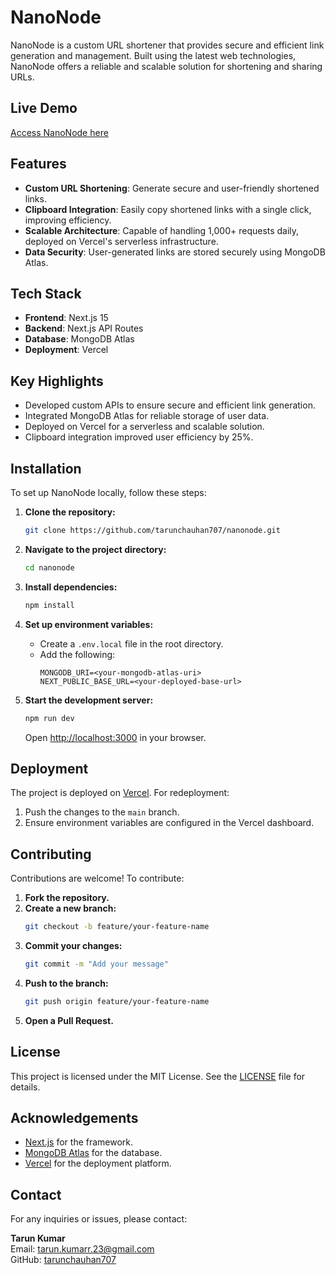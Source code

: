 # NanoNode

NanoNode is a custom URL shortener that provides secure and efficient link generation and management. Built using the latest web technologies, NanoNode offers a reliable and scalable solution for shortening and sharing URLs.

## Live Demo

[Access NanoNode here](https://nano-node-kappa.vercel.app/)

## Features

- **Custom URL Shortening**: Generate secure and user-friendly shortened links.
- **Clipboard Integration**: Easily copy shortened links with a single click, improving efficiency.
- **Scalable Architecture**: Capable of handling 1,000+ requests daily, deployed on Vercel's serverless infrastructure.
- **Data Security**: User-generated links are stored securely using MongoDB Atlas.

## Tech Stack

- **Frontend**: Next.js 15
- **Backend**: Next.js API Routes
- **Database**: MongoDB Atlas
- **Deployment**: Vercel

## Key Highlights

- Developed custom APIs to ensure secure and efficient link generation.
- Integrated MongoDB Atlas for reliable storage of user data.
- Deployed on Vercel for a serverless and scalable solution.
- Clipboard integration improved user efficiency by 25%.

## Installation

To set up NanoNode locally, follow these steps:

1. **Clone the repository:**
   ```bash
   git clone https://github.com/tarunchauhan707/nanonode.git
   ```

2. **Navigate to the project directory:**
   ```bash
   cd nanonode
   ```

3. **Install dependencies:**
   ```bash
   npm install
   ```

4. **Set up environment variables:**
   - Create a `.env.local` file in the root directory.
   - Add the following:
     ```env
     MONGODB_URI=<your-mongodb-atlas-uri>
     NEXT_PUBLIC_BASE_URL=<your-deployed-base-url>
     ```

5. **Start the development server:**
   ```bash
   npm run dev
   ```
   Open [http://localhost:3000](http://localhost:3000) in your browser.

## Deployment

The project is deployed on [Vercel](https://vercel.com/). For redeployment:

1. Push the changes to the `main` branch.
2. Ensure environment variables are configured in the Vercel dashboard.

## Contributing

Contributions are welcome! To contribute:

1. **Fork the repository.**
2. **Create a new branch:**
   ```bash
   git checkout -b feature/your-feature-name
   ```
3. **Commit your changes:**
   ```bash
   git commit -m "Add your message"
   ```
4. **Push to the branch:**
   ```bash
   git push origin feature/your-feature-name
   ```
5. **Open a Pull Request.**

## License

This project is licensed under the MIT License. See the [LICENSE](LICENSE) file for details.

## Acknowledgements

- [Next.js](https://nextjs.org/) for the framework.
- [MongoDB Atlas](https://www.mongodb.com/cloud/atlas) for the database.
- [Vercel](https://vercel.com/) for the deployment platform.

## Contact

For any inquiries or issues, please contact:

**Tarun Kumar**  
Email: [tarun.kumarr.23@gmail.com](mailto:tarun.kumarr.23@gmail.com)  
GitHub: [tarunchauhan707](https://github.com/tarunchauhan707)
